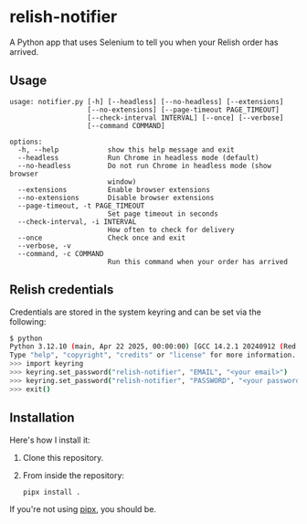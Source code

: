 # relish-notifier

A Python app that uses Selenium to tell you when your Relish order has arrived.

## Usage

```
usage: notifier.py [-h] [--headless] [--no-headless] [--extensions]
                   [--no-extensions] [--page-timeout PAGE_TIMEOUT]
                   [--check-interval INTERVAL] [--once] [--verbose]
                   [--command COMMAND]

options:
  -h, --help            show this help message and exit
  --headless            Run Chrome in headless mode (default)
  --no-headless         Do not run Chrome in headless mode (show browser
                        window)
  --extensions          Enable browser extensions
  --no-extensions       Disable browser extensions
  --page-timeout, -t PAGE_TIMEOUT
                        Set page timeout in seconds
  --check-interval, -i INTERVAL
                        How often to check for delivery
  --once                Check once and exit
  --verbose, -v
  --command, -c COMMAND
                        Run this command when your order has arrived
```

## Relish credentials

Credentials are stored in the system keyring and can be set via the following:

```bash
$ python
Python 3.12.10 (main, Apr 22 2025, 00:00:00) [GCC 14.2.1 20240912 (Red Hat 14.2.1-3)] on linux
Type "help", "copyright", "credits" or "license" for more information.
>>> import keyring
>>> keyring.set_password("relish-notifier", "EMAIL", "<your email>")
>>> keyring.set_password("relish-notifier", "PASSWORD", "<your password>")
>>> exit()
```

## Installation

Here's how I install it:

1. Clone this repository.

2. From inside the repository:

    ```
    pipx install .
    ```

If you're not using [pipx], you should be.

[pipx]: https://github.com/pypa/pipx
